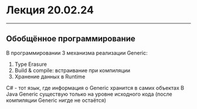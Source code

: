 # Лекция 20.02.24

---

## Обобщённое программирование

В программировании 3 механизма реализации Generic:

1. Type Erasure
2. Build & compile: встраивание при компиляции
3. Хранение данных в Runtime

C# - тот язык, где информация о Generic хранится в самих объектах
В Java Generic существую только на уровне исходного кода (после компиляции Generic нигде не остаётся)
